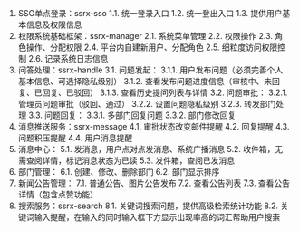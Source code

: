 1.	SSO单点登录：ssrx-sso
1.1.	统一登录入口
1.2.	统一登出入口
1.3.	提供用户基本信息及权限信息
2.	权限系统基础框架：ssrx-manager
2.1.	系统菜单管理
2.2.	权限操作
2.3.	角色操作、分配权限
2.4.	平台内自建新用户、分配角色
2.5.	细粒度访问权限控制
2.6.	记录系统日志信息
3.	问答处理：ssrx-handle
3.1.	问题发起：
3.1.1.	用户发布问题（必须完善个人基本信息、可选择隐私级别）
3.1.2.	查看发布问题进度信息（审核中、未回复、已回复、已驳回）
3.1.3.	查看历史提问列表与详情
3.2.	问题审批：
3.2.1.	管理员问题审批（驳回、通过）
3.2.2.	设置问题隐私级别
3.2.3.	转发部门处理
3.3.	问题回复：
3.3.1.	多部门回复问题
3.3.2.	部门修改回复
4.	消息推送服务：ssrx-message
4.1.	审批状态改变邮件提醒
4.2.	回复提醒
4.3.	问题积压提醒
4.4.	用户消息提醒
5.	消息中心：
5.1.	发消息，用户点对点发消息、系统广播消息
5.2.	收件箱，无需查阅详情，标记消息状态为已读
5.3.	发件箱，查阅已发消息
6.	部门管理：
6.1.	创建、修改、删除部门
6.2.	部门显示排序
7.	新闻公告管理：
7.1.	普通公告、图片公告发布
7.2.	查看公告列表
7.3.	查看公告详情（包含点赞功能）
8.	搜索服务：ssrx-search
8.1.	关键词搜索问题，提供高级检索统计功能
8.2.	关键词输入提醒，在输入的同时输入框下方显示出现率高的词汇帮助用户搜索